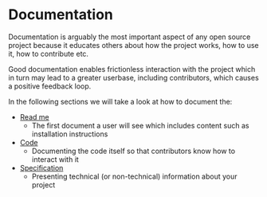 # Documentation

Documentation is arguably the most important aspect of any open source project because it educates others about how the project works, how to use it, how to contribute etc.

Good documentation enables frictionless interaction with the project which in turn may lead to a greater userbase, including contributors, which causes a positive feedback loop.

In the following sections we will take a look at how to document the:

- [Read me](read-me.md)
  - The first document a user will see which includes content such as installation instructions
- [Code](code.md)
  - Documenting the code itself so that contributors know how to interact with it
- [Specification](specification.md)
  - Presenting technical (or non-technical) information about your project
